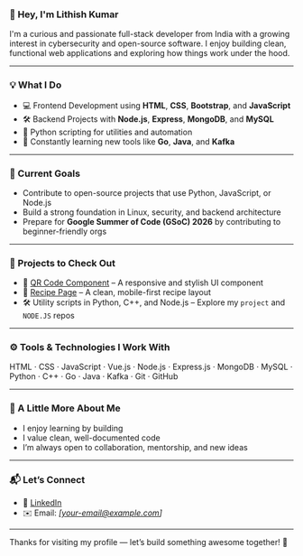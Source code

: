### 👋 Hey, I'm Lithish Kumar

I'm a curious and passionate full-stack developer from India with a growing interest in cybersecurity and open-source software. I enjoy building clean, functional web applications and exploring how things work under the hood.

---

### 💡 What I Do
- 💻 Frontend Development using **HTML**, **CSS**, **Bootstrap**, and **JavaScript**
- 🛠️ Backend Projects with **Node.js**, **Express**, **MongoDB**, and **MySQL**
- 🐍 Python scripting for utilities and automation
- 🧠 Constantly learning new tools like **Go**, **Java**, and **Kafka**

---

### 🚀 Current Goals
- Contribute to open-source projects that use Python, JavaScript, or Node.js
- Build a strong foundation in Linux, security, and backend architecture
- Prepare for **Google Summer of Code (GSoC) 2026** by contributing to beginner-friendly orgs

---

### 📌 Projects to Check Out
- 🎨 [QR Code Component](https://litheesh-kumar.github.io/css-practice/qr-code-component-main/) – A responsive and stylish UI component  
- 🍲 [Recipe Page](https://litheesh-kumar.github.io/css-practice/recipe-page-main) – A clean, mobile-first recipe layout  
- 🛠️ Utility scripts in Python, C++, and Node.js – Explore my `project` and `NODE.JS` repos

---

### ⚙️ Tools & Technologies I Work With
HTML · CSS · JavaScript · Vue.js · Node.js · Express.js · MongoDB · MySQL · Python · C++ · Go · Java · Kafka · Git · GitHub

---

### 🌱 A Little More About Me
- I enjoy learning by building
- I value clean, well-documented code
- I’m always open to collaboration, mentorship, and new ideas

---

### 📬 Let’s Connect
- 📎 [LinkedIn](https://www.linkedin.com/in/lithish-kumar-b18b25331/)
- ✉️ Email: *[your-email@example.com]*

---

Thanks for visiting my profile — let’s build something awesome together! 🚀

<!--
**Lithish-7/Lithish-7** is a ✨ _special_ ✨ repository because its `README.md` (this file) appears on your GitHub profile.

Here are some ideas to get you started:

- 🔭 I’m currently working on ...
- 🌱 I’m currently learning ...
- 👯 I’m looking to collaborate on ...
- 🤔 I’m looking for help with ...
- 💬 Ask me about ...
- 📫 How to reach me: ...
- 😄 Pronouns: ...
- ⚡ Fun fact: ...
-->
